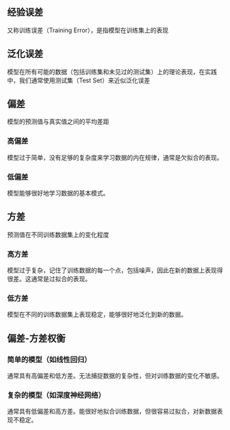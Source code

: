 ## 经验误差
又称训练误差（Training Error），是指模型在训练集上的表现
## 泛化误差
模型在所有可能的数据（包括训练集和未见过的测试集）上的理论表现，在实践中，我们通常使用测试集（Test Set）来近似泛化误差
## 偏差
模型的预测值与真实值之间的平均差距
### 高偏差
模型过于简单，没有足够的复杂度来学习数据的内在规律，通常是欠拟合的表现。
### 低偏差
模型能够很好地学习数据的基本模式。
## 方差
预测值在不同训练数据集上的变化程度
### 高方差
模型过于复杂，记住了训练数据的每一个点，包括噪声，因此在新的数据上表现得很差。这通常是过拟合的表现。
### 低方差
模型在不同的训练数据集上表现稳定，能够很好地泛化到新的数据。
## 偏差-方差权衡
### 简单的模型（如线性回归）
通常具有高偏差和低方差。无法捕捉数据的复杂性，但对训练数据的变化不敏感。
### 复杂的模型（如深度神经网络）
通常具有低偏差和高方差。能很好地拟合训练数据，但很容易过拟合，对新数据表现不稳定。